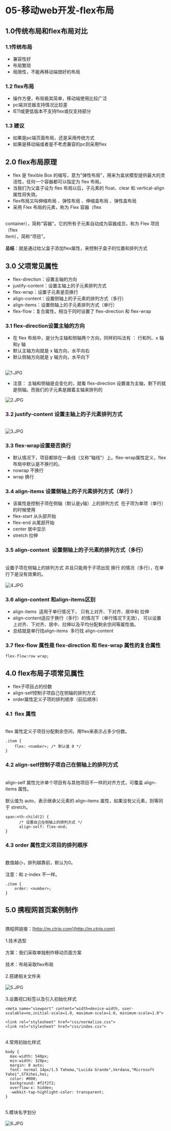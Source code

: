 # 05-移动web开发-flex布局

## 1.0传统布局和flex布局对比


### 1.1传统布局


- 兼容性好
- 布局繁琐
- 局限性，不能再移动端很好的布局



### 1.2 flex布局


- 操作方便，布局极其简单，移动端使用比较广泛
- pc端浏览器支持情况比较差
- IE11或更低版本不支持flex或仅支持部分



### 1.3 建议


- 如果是pc端页面布局，还是采用传统方式
- 如果是移动端或者是不考虑兼容的pc则采用flex



## 2.0 flex布局原理


- flex 是 flexible Box 的缩写，意为"弹性布局"，用来为盒状模型提供最大的灵活性，任何一个容器都可以指定为 flex 布局。
- 当我们为父盒子设为 flex 布局以后，子元素的 float、clear 和 vertical-align 属性将失效。
- flex布局又叫伸缩布局 、弹性布局 、伸缩盒布局 、弹性盒布局
- 采用 Flex 布局的元素，称为 Flex 容器（flex


<br />container），简称"容器"。它的所有子元素自动成为容器成员，称为 Flex 项目（flex<br />item），简称"项目"。<br />
<br />**总结**：就是通过给父盒子添加flex属性，来控制子盒子的位置和排列方式<br />

## 3.0 父项常见属性


- flex-direction：设置主轴的方向
- justify-content：设置主轴上的子元素排列方式
- flex-wrap：设置子元素是否换行
- align-content：设置侧轴上的子元素的排列方式（多行）
- align-items：设置侧轴上的子元素排列方式（单行）
- flex-flow：复合属性，相当于同时设置了 flex-direction 和 flex-wrap



### 3.1 flex-direction设置主轴的方向


- 在 flex 布局中，是分为主轴和侧轴两个方向，同样的叫法有 ： 行和列、x 轴和y 轴
- 默认主轴方向就是 x 轴方向，水平向右
- 默认侧轴方向就是 y 轴方向，水平向下


<br />![1.JPG](https://cdn.nlark.com/yuque/0/2020/jpeg/1483858/1598358294506-fbbbd7ff-478a-4ff4-869a-3ba035abe302.jpeg#align=left&display=inline&height=283&margin=%5Bobject%20Object%5D&name=1.JPG&originHeight=283&originWidth=522&size=7478&status=done&style=none&width=522)<br />

- 注意： 主轴和侧轴是会变化的，就看 flex-direction 设置谁为主轴，剩下的就是侧轴。而我们的子元素是跟着主轴来排列的

![2.JPG](https://cdn.nlark.com/yuque/0/2020/jpeg/1483858/1598358439848-11cb0fa7-5f94-4d48-9510-c63d95e54374.jpeg#align=left&display=inline&height=216&margin=%5Bobject%20Object%5D&name=2.JPG&originHeight=216&originWidth=563&size=14165&status=done&style=none&width=563)<br />

### 3.2 justify-content 设置主轴上的子元素排列方式

<br />![3.JPG](https://cdn.nlark.com/yuque/0/2020/jpeg/1483858/1598358428372-cb45d90f-ae6d-47a8-89ee-043f64fc3858.jpeg#align=left&display=inline&height=290&margin=%5Bobject%20Object%5D&name=3.JPG&originHeight=290&originWidth=825&size=32161&status=done&style=none&width=825)<br />

### 3.3 flex-wrap设置是否换行


- 默认情况下，项目都排在一条线（又称”轴线”）上。flex-wrap属性定义，flex布局中默认是不换行的。
- nowrap 不换行
- wrap 换行



### 3.4 align-items 设置侧轴上的子元素排列方式（单行 ）


- 该属性是控制子项在侧轴（默认是y轴）上的排列方式  在子项为单项（单行）的时候使用
- flex-start 从头部开始
- flex-end 从尾部开始
- center 居中显示
- stretch 拉伸



### 3.5 align-content  设置侧轴上的子元素的排列方式（多行）

<br />设置子项在侧轴上的排列方式 并且只能用于子项出现 换行 的情况（多行），在单行下是没有效果的。<br />
<br />![4.JPG](https://cdn.nlark.com/yuque/0/2020/jpeg/1483858/1598358386971-cf36a1a1-f3f2-4b6f-b35b-d616078a4b94.jpeg#align=left&display=inline&height=327&margin=%5Bobject%20Object%5D&name=4.JPG&originHeight=327&originWidth=679&size=34684&status=done&style=none&width=679)<br />

### 3.6 align-content 和align-items区别


- align-items  适用于单行情况下， 只有上对齐、下对齐、居中和 拉伸
- align-content适应于换行（多行）的情况下（单行情况下无效）， 可以设置 上对齐、下对齐、居中、拉伸以及平均分配剩余空间等属性值。
- 总结就是单行找align-items  多行找 align-content



### 3.7 flex-flow 属性是 flex-direction 和 flex-wrap 属性的复合属性


```
flex-flow:row wrap;
```


## 4.0 flex布局子项常见属性


- flex子项目占的份数
- align-self控制子项自己在侧轴的排列方式
- order属性定义子项的排列顺序（前后顺序）



### 4.1  flex 属性

<br />flex 属性定义子项目分配剩余空间，用flex来表示占多少份数。<br />

```
.item {
    flex: <number>; /* 默认值 0 */
}
```


### 4.2 align-self控制子项自己在侧轴上的排列方式

<br />align-self 属性允许单个项目有与其他项目不一样的对齐方式，可覆盖 align-items 属性。<br />
<br />默认值为 auto，表示继承父元素的 align-items 属性，如果没有父元素，则等同于 stretch。<br />

```
span:nth-child(2) {
      /* 设置自己在侧轴上的排列方式 */
      align-self: flex-end;
}
```


### 4.3 order 属性定义项目的排列顺序

<br />数值越小，排列越靠前，默认为0。<br />
<br />注意：和 z-index 不一样。<br />

```
.item {
    order: <number>;
}
```


## 5.0 携程网首页案例制作

<br />携程网链接：[http://m.ctrip.com](http://m.ctrip.com)<br />
<br />1.技术选型<br />
<br />方案：我们采取单独制作移动页面方案<br />
<br />技术：布局采取flex布局<br />
<br />2.搭建相关文件夹<br />
<br />![5.JPG](https://cdn.nlark.com/yuque/0/2020/jpeg/1483858/1598358363346-25cd53a3-cb95-451a-9429-7f07b28edf6e.jpeg#align=left&display=inline&height=178&margin=%5Bobject%20Object%5D&name=5.JPG&originHeight=178&originWidth=432&size=6099&status=done&style=none&width=432)<br />
<br />3.设置视口标签以及引入初始化样式<br />

```
<meta name="viewport" content="width=device-width, user-scalable=no,initial-scale=1.0, maximum-scale=1.0, minimum-scale=1.0">

<link rel="stylesheet" href="css/normalize.css">
<link rel="stylesheet" href="css/index.css">
```

<br />4.常用初始化样式<br />

```
body {
  max-width: 540px;
  min-width: 320px;
  margin: 0 auto;
  font: normal 14px/1.5 Tahoma,"Lucida Grande",Verdana,"Microsoft Yahei",STXihei,hei;
  color: #000;
  background: #f2f2f2;
  overflow-x: hidden;
  -webkit-tap-highlight-color: transparent;
}
```

<br />5.模块名字划分<br />
<br />![6.JPG](https://cdn.nlark.com/yuque/0/2020/jpeg/1483858/1598358371568-70a24da6-309c-490b-a293-529e9cb4b510.jpeg#align=left&display=inline&height=516&margin=%5Bobject%20Object%5D&name=6.JPG&originHeight=516&originWidth=656&size=45192&status=done&style=none&width=656)

